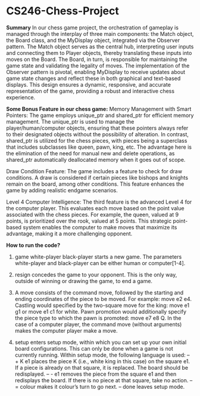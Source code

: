 # CS246-Chess-Project

**Summary**
In our chess game project, the orchestration of gameplay is managed through the interplay of three main components:
the Match object, the Board class, and the MyDisplay object, integrated via the Observer pattern. The Match object
serves as the central hub, interpreting user inputs and connecting them to Player objects, thereby translating these
inputs into moves on the Board. The Board, in turn, is responsible for maintaining the game state and validating the
legality of moves. The implementation of the Observer pattern is pivotal, enabling MyDisplay to receive updates about
game state changes and reflect these in both graphical and text-based displays. This design ensures a dynamic,
responsive, and accurate representation of the game, providing a robust and interactive chess experience.

**Some Bonus Feature in our chess game:**
Memory Management with Smart Pointers: The game employs unique_ptr and shared_ptr for efficient memory
management. The unique_ptr is used to manage the player/human/computer objects, ensuring that these pointers
always refer to their designated objects without the possibility of alteration. In contrast, shared_ptr is utilized for the
chess pieces, with pieces being a superclass that includes subclasses like queen, pawn, king, etc. The advantage here
is the elimination of the need for manual new and delete operations, as shared_ptr automatically deallocated memory
when it goes out of scope.

Draw Condition Feature: The game includes a feature to check for draw conditions. A draw is considered if certain
pieces like bishops and knights remain on the board, among other conditions. This feature enhances the game by
adding realistic endgame scenarios.

Level 4 Computer Intelligence: The third feature is the advanced Level 4 for the computer player. This evaluates each
move based on the point value associated with the chess pieces. For example, the queen, valued at 9 points, is
prioritized over the rook, valued at 5 points. This strategic point-based system enables the computer to make moves
that maximize its advantage, making it a more challenging opponent.

**How to run the code?**
1. game white-player black-player starts a new game. The parameters white-player and black-player
can be either human or computer[1-4].

2. resign concedes the game to your opponent. This is the only way, outside of winning or drawing the game, to end a
game.

3. A move consists of the command move, followed by the starting and ending coordinates of the piece to be moved. For
example: move e2 e4. Castling would specified by the two-square move for the king: move e1 g1 or move e1
c1 for white. Pawn promotion would additionally specify the piece type to which the pawn is promoted: move e7
e8 Q. In the case of a computer player, the command move (without arguments) makes the computer player make a
move.

4. setup enters setup mode, within which you can set up your own initial board configurations. This can only be done
when a game is not currently running. Within setup mode, the following language is used:
– + K e1 places the piece K (i.e., white king in this case) on the square e1. If a piece is already on that square, it
is replaced. The board should be redisplayed.
– - e1 removes the piece from the square e1 and then redisplays the board. If there is no piece at that square, take
no action.
– = colour makes it colour’s turn to go next.
– done leaves setup mode.
